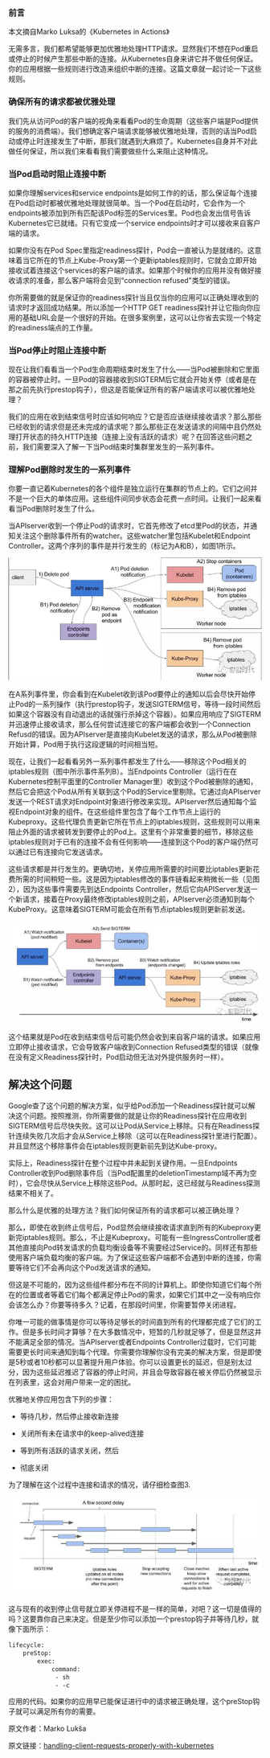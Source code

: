 ### 前言

本文摘自Marko Luksa的《Kubernetes in Actions》 

无需多言，我们都希望能够更加优雅地处理HTTP请求。显然我们不想在Pod重启或停止的时候产生那些中断的连接。从Kubernetes自身来讲它并不做任何保证。你的应用根据一些规则进行改造来组织中断的连接。这篇文章就一起讨论一下这些规则。

### 确保所有的请求都被优雅处理

我们先从访问Pod的客户端的视角来看看Pod的生命周期（这些客户端是Pod提供的服务的消费端）。我们想确定客户端请求能够被优雅地处理，否则的话当Pod启动或停止时连接发生了中断，那我们就遇到大麻烦了。Kubernetes自身并不对此做任何保证，所以我们来看看我们需要做些什么来阻止这种情况。

### 当Pod启动时阻止连接中断

如果你理解services和service endpoints是如何工作的的话，那么保证每个连接在Pod启动时都被优雅地处理就很简单。当一个Pod在启动时，它会作为一个endpoints被添加到所有匹配该Pod标签的Services里。Pod也会发出信号告诉Kubernetes它已就绪。只有它变成一个service endpoints时才可以接收来自客户端的请求。

如果你没有在Pod Spec里指定readiness探针，Pod会一直被认为是就绪的。这意味着当它所在的节点上Kube-Proxy第一个更新iptables规则时，它就会立即开始接收试着连接这个services的客户端的请求。如果那个时候你的应用并没有做好接收请求的准备，那么客户端将会见到“connection refused"类型的错误。

你所需要做的就是保证你的readiness探针当且仅当你的应用可以正确处理收到的请求时才返回成功结果。所以添加一个HTTP GET readiness探针并让它指向你应用的基础URL会是一个很好的开始。在很多案例里，这可以让你省去实现一个特定的readiness端点的工作量。

### 当Pod停止时阻止连接中断

现在让我们看看当一个Pod生命周期结束时发生了什么——当Pod被删除和它里面的容器被停止时。一旦Pod的容器接收到SIGTERM后它就会开始关停（或者是在那之前先执行prestop钩子），但这是否能保证所有的客户端请求可以被优雅地处理？

我们的应用在收到结束信号时应该如何响应？它是否应该继续接收请求？那么那些已经收到的请求但是还未完成的请求呢？那么那些正在发送请求的间隔中且仍然处理打开状态的持久HTTP连接（连接上没有活跃的请求）呢？在回答这些问题之前，我们需要深入了解一下当Pod结束时集群里发生的一系列事件。

### 理解Pod删除时发生的一系列事件

你要一直记着Kubernetes的各个组件是独立运行在集群的节点上的。它们之间并不是一个巨大的单体应用。这些组件间同步状态会花费一点时间。让我们一起来看看当Pod删除时发生了什么。

当APIserver收到一个停止Pod的请求时，它首先修改了etcd里Pod的状态，并通知关注这个删除事件所有的watcher。这些watcher里包括Kubelet和Endpoint Controller。这两个序列的事件是并行发生的（标记为A和B），如图1所示。

![img](../assets/istio-http1.jpg)

在A系列事件里，你会看到在Kubelet收到该Pod要停止的通知以后会尽快开始停止Pod的一系列操作（执行prestop钩子，发送SIGTERM信号，等待一段时间然后如果这个容器没有自动退出的话就强行杀掉这个容器）。如果应用响应了SIGTERM并迅速停止接收请求，那么任何尝试连接它的客户端都会收到一个Connection Refusd的错误。因为APIserver是直接向Kubelet发送的请求，那么从Pod被删除开始计算，Pod用于执行这段逻辑的时间相当短。

现在，让我们一起看看另外一系列事件都发生了什么——移除这个Pod相关的iptables规则（图中所示事件系列B）。当Endpoints Controller（运行在在Kubernetes控制平面里的Controller Manager里）收到这个Pod被删除的通知，然后它会把这个Pod从所有关联到这个Pod的Service里剔除。它通过向APIserver发送一个REST请求对Endpoint对象进行修改来实现。APIserver然后通知每个监视Endpoint对象的组件。在这些组件里包含了每个工作节点上运行的Kubeproxy。这些代理负责更新它所在节点上的iptables规则，这些规则可以用来阻止外面的请求被转发到要停止的Pod上。这里有个非常重要的细节，移除这些iptables规则对于已有的连接不会有任何影响——连接到这个Pod的客户端仍然可以通过已有连接向它发送请求。

这些请求都是并行发生的。更确切地，关停应用所需要的时间要比iptables更新花费所需的时间稍短一些。这是因为iptables修改的事件链看起来稍微长一些（见图2），因为这些事件需要先到达Endpoints Controller，然后它向APIServer发送一个新请求，接着在Proxy最终修改iptables规则之前，APIserver必须通知到每个KubeProxy。这意味着SIGTERM可能会在所有节点iptables规则更新前发送。

![img](../assets/istio-http2.jpg)

这个结果就是Pod在收到结束信号后可能仍然会收到来自客户端的请求。如果应用立即停止接收请求，它会导致客户端收到Connection Refused类型的错误（就像在没有定义Readiness探针时，Pod启动但无法对外提供服务时一样）。

## 解决这个问题

Google查了这个问题的解决方案，似乎给Pod添加一个Readiness探针就可以解决这个问题。按照推测，你所需要做的就是让你的Readiness探针在应用收到SIGTERM信号后尽快失败。这可以让Pod从Service上移除。只有在Readiness探针连续失败几次后才会从Service上移除（这可以在Readiness探针里进行配置）。并且显然这个移除事件会在iptables规则更新前先到达Kube-proxy。

实际上，Readiness探针在整个过程中并未起到关键作用。一旦Endpoints Controller收到Pod删除事件后（当Pod配置里的deletionTimestamp域不再为空时），它会尽快从Service上移除这些Pod。从那时起，这已经就与Readiness探测结果不相关了。

那么什么是优雅的处理方法？我们如何保证所有的请求都可以被正确处理？

那么，即使在收到终止信号后，Pod显然会继续接收请求直到所有的Kubeproxy更新完iptables规则。那么，不止是Kubeproxy。可能有一些IngressController或者其他直接向Pod转发请求的负载均衡设备等不需要经过Service的。同样还有那些使用客户端负载均衡的客户端。为了保证这些客户端都不会遇到中断的连接，你需要等待它们不会再向这个Pod发送请求的通知。

但这是不可能的，因为这些组件都分布在不同的计算机上。即使你知道它们每个所在的位置或者等着它们每个都满足停止Pod的需求，如果它们其中之一没有响应你会该怎么办？你要等待多久？记着，在那段时间里，你需要暂停关闭进程。

你唯一可能的做事情是你可以等待足够长的时间直到所有的代理都完成了它们的工作。但是多长时间才算够？在大多数情况中，短暂的几秒就足够了，但是显然这并不能满足全部的情况。当APIserver或者Endpoints Controller过载时，它们可能需要更长时间来通知到每个代理。你需要你理解你没有完美的解决方案，但是即使是5秒或者10秒都可以显著提升用户体验。你可以设置更长的延迟，但是别太过分，因为这些延迟推迟了容器的停止时间，并且会导致容器在被关停后仍然被显示在列表里，这会对用户带来一定的困扰。

优雅地关停应用包含下列的步骤：

- 等待几秒，然后停止接收新连接

- 关闭所有未在请求中的keep-alived连接

- 等到所有活跃的请求关闭，然后

- 彻底关闭


为了理解在这个过程中连接和请求的情况，请仔细检查图3.

![img](../assets/istio-http3.jpg)

这与现有的收到停止信号就立即关停进程不是一样的简单，对吧？这一切是值得的吗？这要靠你自己来决定。但是至少你可以添加一个prestop钩子并等待几秒，就像下面所示：

```
lifecycle:  
    preStop:    
        exec:      
            command:
             - sh
             - -c
```

应用的代码。如果你的应用早已能保证进行中的请求被正确处理，这个preStop钩子就可以满足所有你的需要。



原文作者：Marko Lukša

原文链接：[handling-client-requests-properly-with-kubernetes](https://freecontent.manning.com/handling-client-requests-properly-with-kubernetes/)